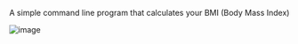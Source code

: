 A simple command line program that calculates your BMI (Body Mass Index)

![image](https://github.com/darrenweston/rust_cli_bmi/assets/9964575/fbdafd13-bd84-475e-abab-ef69ed0fdacf)
